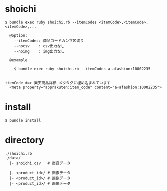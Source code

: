 # shoichi

    $ bundle exec ruby shoichi.rb --itemCodes <itemCode>,<itemCode>,<itemCode>,...

      @option:
        --itemCodes: 商品コードカンマ区切り
        --nocsv    : csv出力なし
        --noimg    : img出力なし

      @example

        $ bundle exec ruby shoichi.rb --itemCodes a-afashion:10002235


    itemCode #=> 楽天商品詳細 メタタグに埋め込まれています
      <meta property="apprakuten:item_code" content="a-afashion:10002235">


# install

    $ bundle install


# directory

    ./shoichi.rb
    ./data/
      |- shoichi.csv   # 商品データ

      |- <product_id>/ # 画像データ
      |- <product_id>/ # 画像データ
      |- <product_id>/ # 画像データ

